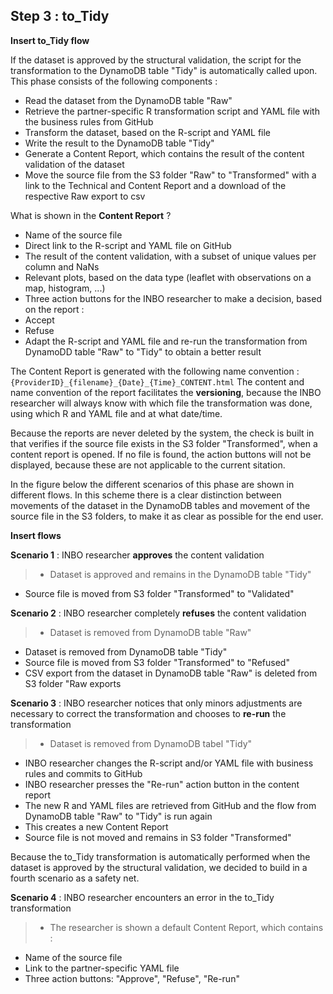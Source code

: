 ## Step 3 : to_Tidy

**Insert to_Tidy flow**

If the dataset is approved by the structural validation, the script for the transformation to the DynamoDB table "Tidy" is automatically called upon.
This phase consists of the following components :

- Read the dataset from the DynamoDB table "Raw"
- Retrieve the partner-specific R transformation script and YAML file with the business rules from GitHub
- Transform the dataset, based on the R-script and YAML file
- Write the result to the DynamoDB table "Tidy"
- Generate a Content Report, which contains the result of the content validation of the dataset
- Move the source file from the S3 folder "Raw" to "Transformed" with a link to the Technical and Content Report and a download of the respective Raw export to csv

What is shown in the **Content Report** ?

- Name of the source file
- Direct link to the R-script and YAML file on GitHub
- The result of the content validation, with a subset of unique values per column and NaNs
- Relevant plots, based on the data type (leaflet with observations on a map, histogram, ...)
- Three action buttons for the INBO researcher to make a decision, based on the report :
 - Accept
 - Refuse
 - Adapt the R-script and YAML file and re-run the transformation from DynamoDD table "Raw" to "Tidy" to obtain a better result

The Content Report is generated with the following name convention : `{ProviderID}_{filename}_{Date}_{Time}_CONTENT.html`
The content and name convention of the report facilitates the **versioning**, because the INBO researcher will always know with which file the transformation was done, using which R and YAML file and at what date/time.

Because the reports are never deleted by the system, the check is built in that verifies if the source file exists in the S3 folder "Transformed", when a content report is opened. If no file is found, the action buttons will not be displayed, because these are not applicable to the current sitation.

In the figure below the different scenarios of this phase are shown in different flows. In this scheme there is a clear distinction between movements of the dataset in the DynamoDB tables and movement of the source file in the S3 folders, to make it as clear as possible for the end user.

**Insert flows**

**Scenario 1** : INBO researcher **approves** the content validation
> - Dataset is approved and remains in the DynamoDB table "Tidy"
- Source file is moved from S3 folder "Transformed" to "Validated"

**Scenario 2** : INBO researcher completely **refuses** the content validation
> - Dataset is  removed from DynamoDB table "Raw"
- Dataset is removed from DynamoDB table "Tidy"
- Source file is moved from S3 folder "Transformed" to "Refused"
- CSV export from the dataset in DynamoDB table "Raw" is deleted from S3 folder "Raw exports

**Scenario 3** : INBO researcher notices that only minors adjustments are necessary to correct the transformation and chooses to **re-run** the transformation

> - Dataset is removed from DynamoDB tabel "Tidy"
- INBO researcher changes the R-script and/or YAML file with business rules and commits to GitHub
- INBO researcher presses the "Re-run" action button in the content report
- The new R and YAML files are retrieved from GitHub and the flow from DynamoDB table "Raw" to "Tidy" is run again
- This creates a new Content Report
- Source file is not moved and remains in S3 folder "Transformed"

Because the to_Tidy transformation is automatically performed when the dataset is approved by the structural validation, we decided to build in a fourth scenario as a safety net.

**Scenario 4** : INBO researcher encounters an error in the to_Tidy transformation
>- The researcher is shown a default Content Report, which contains :
- Name of the source file
- Link to the partner-specific YAML file
- Three action buttons: "Approve", "Refuse", "Re-run"

